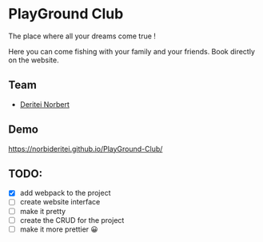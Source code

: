 # PlayGround Club

The place where all your dreams come true !

Here you can come fishing with your family and your friends. Book directly on the website.

## Team

- [Deritei Norbert](https://github.com/norbideritei)

## Demo

https://norbideritei.github.io/PlayGround-Club/

## TODO:

- [x] add webpack to the project
- [ ] create website interface
- [ ] make it pretty
- [ ] create the CRUD for the project
- [ ] make it more prettier 😀
